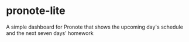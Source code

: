 # pronote-lite
A simple dashboard for Pronote that shows the upcoming day's schedule and the next seven days' homework
